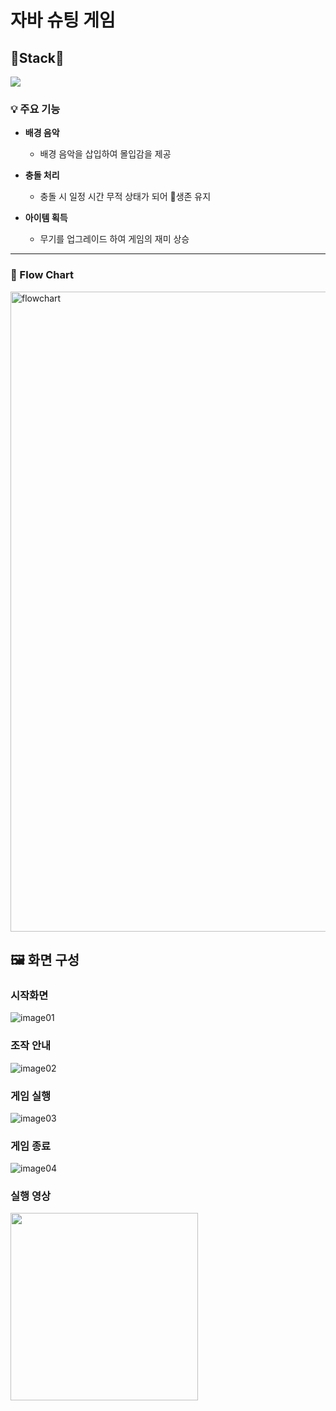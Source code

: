 자바 슈팅 게임
=============

## 🔧Stack🔧
<p align="left">
  <img src="https://img.shields.io/badge/java-%23ED8B00.svg?style=for-the-badge&logo=openjdk&logoColor=white">
</p>

### 💡 주요 기능
- **배경 음악**
  - 배경 음악을 삽입하여 몰입감을 제공
  
- **충돌 처리**
  - 충돌 시 일정 시간 무적 상태가 되어 생존 유지
  
- **아이템 획득**
  - 무기를 업그레이드 하여 게임의 재미 상승
---
### 🔩 Flow Chart
<img width="1024" alt="flowchart" src="https://github.com/user-attachments/assets/51f20bf4-8585-4105-9bf5-f60eba534960">

## 🖼 화면 구성
### 시작화면
![image01](https://github.com/user-attachments/assets/0b31820d-f3f0-453e-a74a-62f18bce8dc9)
### 조작 안내
![image02](https://github.com/user-attachments/assets/172cb1ba-8ebe-4033-ab62-2dcc2021c2c4)
### 게임 실행
![image03](https://github.com/user-attachments/assets/48b51135-0f05-4290-8700-27f5c4fbd646)
### 게임 종료
![image04](https://github.com/user-attachments/assets/075439ec-aca7-478a-b31d-98fce0bee95e)
### 실행 영상
<img width="300" src="https://github.com/user-attachments/assets/7f09a194-b925-4cf8-be14-7f53a0374467">
